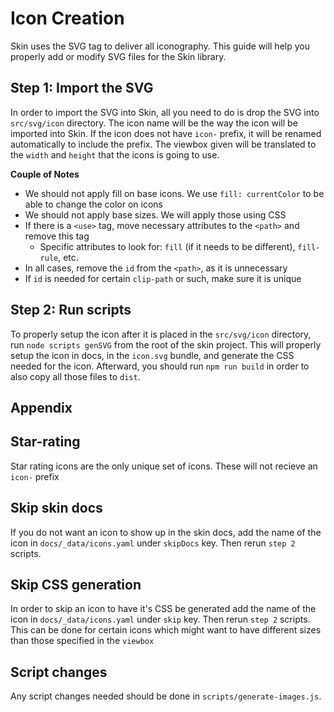# Icon Creation

Skin uses the SVG tag to deliver all iconography. This guide will help you properly add or modify SVG files for the Skin library.

## Step 1: Import the SVG

In order to import the SVG into Skin, all you need to do is drop the SVG into `src/svg/icon` directory. The icon name will be the way the icon will be imported into Skin. If the icon does not have `icon-` prefix, it will be renamed automatically to include the prefix.
The viewbox given will be translated to the `width` and `height` that the icons is going to use.

**Couple of Notes**

-   We should not apply fill on base icons. We use `fill: currentColor` to be able to change the color on icons
-   We should not apply base sizes. We will apply those using CSS
-   If there is a `<use>` tag, move necessary attributes to the `<path>` and remove this tag
    -   Specific attributes to look for: `fill` (if it needs to be different), `fill-rule`, etc.
-   In all cases, remove the `id` from the `<path>`, as it is unnecessary
-   If `id` is needed for certain `clip-path` or such, make sure it is unique

## Step 2: Run scripts

To properly setup the icon after it is placed in the `src/svg/icon` directory, run `node scripts genSVG` from the root of the skin project. This will properly setup the icon in docs, in the `icon.svg` bundle, and generate the CSS needed for the icon.
Afterward, you should run `npm run build` in order to also copy all those files to `dist`.

## Appendix

## Star-rating

Star rating icons are the only unique set of icons. These will not recieve an `icon-` prefix

## Skip skin docs

If you do not want an icon to show up in the skin docs, add the name of the icon in `docs/_data/icons.yaml` under `skipDocs` key. Then rerun `step 2` scripts.

## Skip CSS generation

In order to skip an icon to have it's CSS be generated add the name of the icon in `docs/_data/icons.yaml` under `skip` key. Then rerun `step 2` scripts.
This can be done for certain icons which might want to have different sizes than those specified in the `viewbox`

## Script changes

Any script changes needed should be done in `scripts/generate-images.js`.
